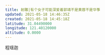 ```yaml
---
title: 射雕|有个女子可能深爱着郭靖不是黄蓉不是华筝
updated: 2021-05-18 14:46:35Z
created: 2021-05-18 14:45:18Z
latitude: 31.04490000
longitude: 121.40120000
altitude: 0.0000
---
```


程瑶迦
